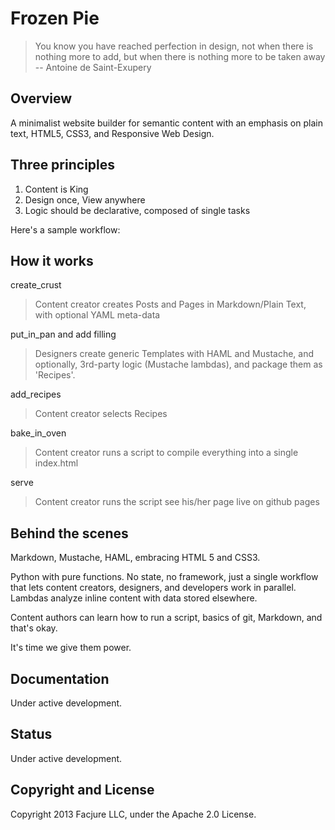# Frozen Pie

> You know you have reached perfection in design, not when there is nothing more to add, but when there is nothing more to be taken away -- Antoine de Saint-Exupery

## Overview
A minimalist website builder for semantic content with an emphasis on plain text, HTML5, CSS3, and Responsive Web Design.

## Three principles

1. Content is King
2. Design once, View anywhere
3. Logic should be declarative, composed of single tasks

Here's a sample workflow:

## How it works

create_crust
> Content creator creates Posts and Pages in Markdown/Plain Text, with optional YAML meta-data

put_in_pan and add filling
> Designers create generic Templates with HAML and Mustache, and optionally, 3rd-party logic (Mustache lambdas), and package them as 'Recipes'.

add_recipes
> Content creator selects Recipes

bake_in_oven
> Content creator runs a script to compile everything into a single index.html

serve
> Content creator runs the script see his/her page live on github pages

## Behind the scenes
Markdown, Mustache, HAML, embracing HTML 5 and CSS3.

Python with pure functions. No state, no framework, just a single workflow that lets content creators, designers, and developers work in parallel. Lambdas analyze inline content with data stored elsewhere.

Content authors can learn how to run a script, basics of git, Markdown, and that's okay.

It's time we give them power.

## Documentation
Under active development.

## Status
Under active development.

## Copyright and License
Copyright 2013 Facjure LLC,  under the Apache 2.0 License.
